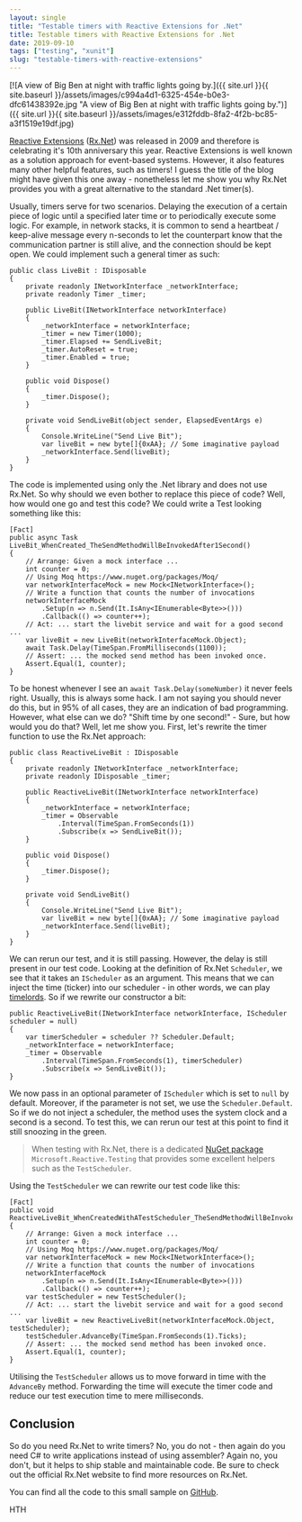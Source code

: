```yaml
---
layout: single
title: "Testable timers with Reactive Extensions for .Net"
title: Testable timers with Reactive Extensions for .Net
date: 2019-09-10
tags: ["testing", "xunit"]
slug: "testable-timers-with-reactive-extensions"
---
```


[![A view of Big Ben at night with traffic lights going by.]({{ site.url }}{{ site.baseurl }}/assets/images/c994a4d1-6325-454e-b0e3-dfc61438392e.jpg "A view of Big Ben at night with traffic lights going by.")]({{ site.url }}{{ site.baseurl }}/assets/images/e312fddb-8fa2-4f2b-bc85-a3f1519e19df.jpg)

[Reactive Extensions](http://reactivex.io/) ([Rx.Net](https://github.com/dotnet/reactive)) was released in 2009 and therefore is celebrating it's 10th anniversary this year. Reactive Extensions is well known as a solution approach for event-based systems. However, it also features many other helpful features, such as timers! I guess the title of the blog might have given this one away - nonetheless let me show you why Rx.Net provides you with a great alternative to the standard .Net timer(s).

Usually, timers serve for two scenarios. Delaying the execution of a certain piece of logic until a specified later time or to periodically execute some logic. For example, in network stacks, it is common to send a heartbeat / keep-alive message every n-seconds to let the counterpart know that the communication partner is still alive, and the connection should be kept open. We could implement such a general timer as such:


    public class LiveBit : IDisposable
    {
        private readonly INetworkInterface _networkInterface;
        private readonly Timer _timer;
    
        public LiveBit(INetworkInterface networkInterface)
        {
            _networkInterface = networkInterface;
            _timer = new Timer(1000);
            _timer.Elapsed += SendLiveBit;
            _timer.AutoReset = true;
            _timer.Enabled = true;
        }
    
        public void Dispose()
        {
            _timer.Dispose();
        }
    
        private void SendLiveBit(object sender, ElapsedEventArgs e)
        {
            Console.WriteLine("Send Live Bit");
            var liveBit = new byte[]{0xAA}; // Some imaginative payload
            _networkInterface.Send(liveBit);
        }
    }


The code is implemented using only the .Net library and does not use Rx.Net. So why should we even bother to replace this piece of code? Well, how would one go and test this code? We could write a Test looking something like this:


    [Fact]
    public async Task LiveBit_WhenCreated_TheSendMethodWillBeInvokedAfter1Second()
    {
        // Arrange: Given a mock interface ...
        int counter = 0;
        // Using Moq https://www.nuget.org/packages/Moq/
        var networkInterfaceMock = new Mock<INetworkInterface>();
        // Write a function that counts the number of invocations
        networkInterfaceMock
            .Setup(n => n.Send(It.IsAny<IEnumerable<Byte>>()))
            .Callback(() => counter++);
        // Act: ... start the livebit service and wait for a good second ...
        var liveBit = new LiveBit(networkInterfaceMock.Object);
        await Task.Delay(TimeSpan.FromMilliseconds(1100));
        // Assert: ... the mocked send method has been invoked once.
        Assert.Equal(1, counter);
    }


To be honest whenever I see an `await Task.Delay(someNumber)` it never feels right. Usually, this is always some hack. I am not saying you should never do this, but in 95% of all cases, they are an indication of bad programming. However, what else can we do? "Shift time by one second!" - Sure, but how would you do that? Well, let me show you. First, let's rewrite the timer function to use the Rx.Net approach:


    public class ReactiveLiveBit : IDisposable
    {
        private readonly INetworkInterface _networkInterface;
        private readonly IDisposable _timer;
    
        public ReactiveLiveBit(INetworkInterface networkInterface)
        {
            _networkInterface = networkInterface;
            _timer = Observable
                .Interval(TimeSpan.FromSeconds(1))
                .Subscribe(x => SendLiveBit());
        }
    
        public void Dispose()
        {
            _timer.Dispose();
        }
    
        private void SendLiveBit()
        {
            Console.WriteLine("Send Live Bit");
            var liveBit = new byte[]{0xAA}; // Some imaginative payload
            _networkInterface.Send(liveBit);
        }
    }


We can rerun our test, and it is still passing. However, the delay is still present in our test code. Looking at the definition of Rx.Net `Scheduler`, we see that it takes an `IScheduler` as an argument. This means that we can inject the time (ticker) into our scheduler - in other words, we can play [timelords](https://en.wikipedia.org/wiki/Time_lord). So if we rewrite our constructor a bit:


    public ReactiveLiveBit(INetworkInterface networkInterface, IScheduler scheduler = null)
    {
        var timerScheduler = scheduler ?? Scheduler.Default;
        _networkInterface = networkInterface;
        _timer = Observable
            .Interval(TimeSpan.FromSeconds(1), timerScheduler)
            .Subscribe(x => SendLiveBit());
    }


We now pass in an optional parameter of `IScheduler` which is set to `null` by default. Moreover, if the parameter is not set, we use the `Scheduler.Default`. So if we do not inject a scheduler, the method uses the system clock and a second is a second. To test this, we can rerun our test at this point to find it still snoozing in the green.


> When testing with Rx.Net, there is a dedicated [NuGet package](https://www.nuget.org/packages/Microsoft.Reactive.Testing) `Microsoft.Reactive.Testing` that provides some excellent helpers such as the `TestScheduler`.


Using the `TestScheduler` we can rewrite our test code like this:


    [Fact]
    public void ReactiveLiveBit_WhenCreatedWithATestScheduler_TheSendMethodWillBeInvoked1TestSecond()
    {
        // Arrange: Given a mock interface ...
        int counter = 0;
        // Using Moq https://www.nuget.org/packages/Moq/
        var networkInterfaceMock = new Mock<INetworkInterface>();
        // Write a function that counts the number of invocations
        networkInterfaceMock
            .Setup(n => n.Send(It.IsAny<IEnumerable<Byte>>()))
            .Callback(() => counter++);
        var testScheduler = new TestScheduler();
        // Act: ... start the livebit service and wait for a good second ...
        var liveBit = new ReactiveLiveBit(networkInterfaceMock.Object, testScheduler);
        testScheduler.AdvanceBy(TimeSpan.FromSeconds(1).Ticks);
        // Assert: ... the mocked send method has been invoked once.
        Assert.Equal(1, counter);
    }


Utilising the `TestScheduler` allows us to move forward in time with the `AdvanceBy` method. Forwarding the time will execute the timer code and reduce our test execution time to mere milliseconds.

## Conclusion

So do you need Rx.Net to write timers? No, you do not - then again do you need C# to write applications instead of using assembler? Again no, you don't, but it helps to ship stable and maintainable code. Be sure to check out the official Rx.Net website to find more resources on Rx.Net.

You can find all the code to this small sample on [GitHub](https://github.com/mallibone/TestingReactiveScheduler).

HTH
